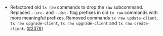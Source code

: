 - Refactored old `tx raw` commands to drop the `raw` subcommand.
  Replaced `--src-` and `--dst-` flag prefixes in old `tx raw` commands with more meaningful prefixes.
  Removed commands `tx raw update-client`, `tx raw upgrade-client`, `tx raw upgrade-client` and
  `tx raw create-client`.
  ([#2376](https://github.com/informalsystems/ibc-rs/issues/2376))